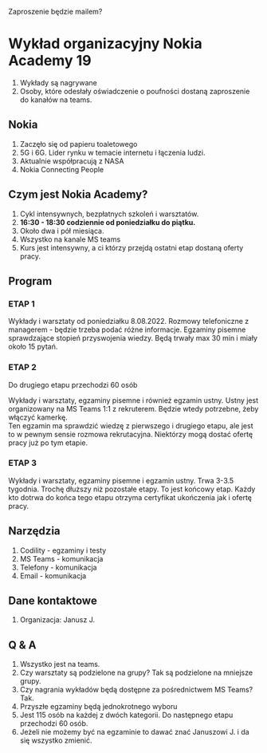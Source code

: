 Zaproszenie będzie mailem?

# Wykład organizacyjny Nokia Academy 19

1. Wykłady są nagrywane
2. Osoby, które odesłały oświadczenie o poufności dostaną zaproszenie do kanałów na teams.

## Nokia

1. Zaczęło się od papieru toaletowego
2. 5G i 6G. Lider rynku w temacie internetu i łączenia ludzi.
3. Aktualnie współpracują z NASA
4. Nokia Connecting People
   
## Czym jest Nokia Academy?

1. Cykl intensywnych, bezpłatnych szkoleń i warsztatów.
2. **16:30 - 18:30 codziennie od poniedziałku do piątku.**
3. Około dwa i pół miesiąca.
4. Wszystko na kanale MS teams
5. Kurs jest intensywny, a ci którzy przejdą ostatni etap dostaną oferty pracy.

## Program

### ETAP 1

Wykłady i warsztaty od poniedziałku 8.08.2022. Rozmowy telefoniczne z managerem - będzie trzeba podać różne informacje. Egzaminy pisemne sprawdzające stopień przyswojenia wiedzy. Będą trwały max 30 min i miały około 15 pytań.

### ETAP 2

Do drugiego etapu przechodzi 60 osób  

Wykłady i warsztaty, egzaminy pisemne i również egzamin ustny. Ustny jest organizowany na MS Teams 1:1 z rekruterem. Będzie wtedy potrzebne, żeby włączyć kamerkę.  
Ten egzamin ma sprawdzić wiedzę z pierwszego i drugiego etapu, ale jest to w pewnym sensie rozmowa rekrutacyjna. Niektórzy mogą dostać ofertę pracy już po tym etapie.

### ETAP 3

Wykłady i warsztaty, egzaminy pisemne i egzamin ustny. Trwa 3-3.5 tygodnia. Trochę dłuższy niż pozostałe etapy. To jest końcowy etap. Każdy kto dotrwa do końca tego etapu otrzyma certyfikat ukończenia jak i ofertę pracy.

## Narzędzia

1. Codility - egzaminy i testy
2. MS Teams - komunikacja
3. Telefony - komunikacja
4. Email - komunikacja

## Dane kontaktowe

1. Organizacja: Janusz J.

## Q & A

1. Wszystko jest na teams.
2. Czy warsztaty są podzielone na grupy? Tak są podzielone na mniejsze grupy.
3. Czy nagrania wykładów będą dostępne za pośrednictwem MS Teams? Tak.
4. Przyszłe egzaminy będą jednokrotnego wyboru
5. Jest 115 osób na każdej z dwóch kategorii. Do następnego etapu przechodzi 60 osób.
6. Jeżeli nie możemy być na egzaminie to dawać znać Januszowi J. i da się wszystko zmienić.